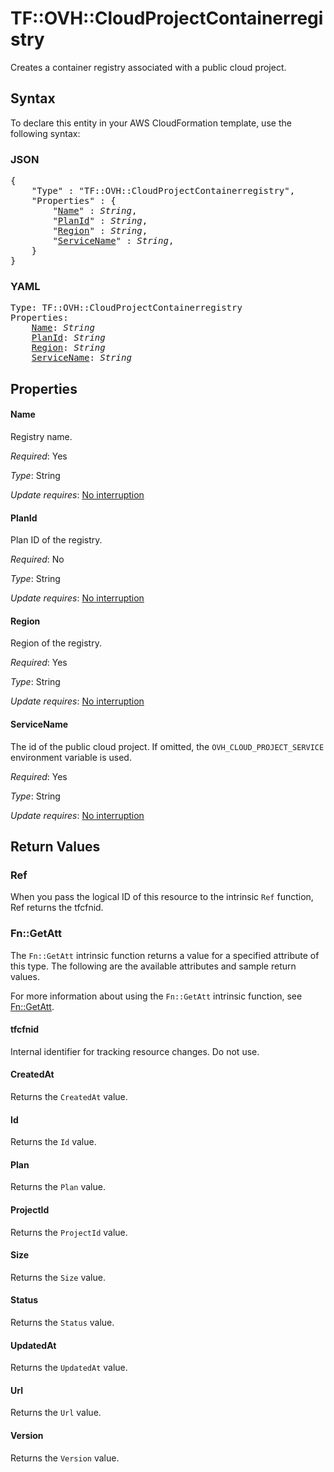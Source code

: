 # TF::OVH::CloudProjectContainerregistry

Creates a container registry associated with a public cloud project.

## Syntax

To declare this entity in your AWS CloudFormation template, use the following syntax:

### JSON

<pre>
{
    "Type" : "TF::OVH::CloudProjectContainerregistry",
    "Properties" : {
        "<a href="#name" title="Name">Name</a>" : <i>String</i>,
        "<a href="#planid" title="PlanId">PlanId</a>" : <i>String</i>,
        "<a href="#region" title="Region">Region</a>" : <i>String</i>,
        "<a href="#servicename" title="ServiceName">ServiceName</a>" : <i>String</i>,
    }
}
</pre>

### YAML

<pre>
Type: TF::OVH::CloudProjectContainerregistry
Properties:
    <a href="#name" title="Name">Name</a>: <i>String</i>
    <a href="#planid" title="PlanId">PlanId</a>: <i>String</i>
    <a href="#region" title="Region">Region</a>: <i>String</i>
    <a href="#servicename" title="ServiceName">ServiceName</a>: <i>String</i>
</pre>

## Properties

#### Name

Registry name.

_Required_: Yes

_Type_: String

_Update requires_: [No interruption](https://docs.aws.amazon.com/AWSCloudFormation/latest/UserGuide/using-cfn-updating-stacks-update-behaviors.html#update-no-interrupt)

#### PlanId

Plan ID of the registry.

_Required_: No

_Type_: String

_Update requires_: [No interruption](https://docs.aws.amazon.com/AWSCloudFormation/latest/UserGuide/using-cfn-updating-stacks-update-behaviors.html#update-no-interrupt)

#### Region

Region of the registry.

_Required_: Yes

_Type_: String

_Update requires_: [No interruption](https://docs.aws.amazon.com/AWSCloudFormation/latest/UserGuide/using-cfn-updating-stacks-update-behaviors.html#update-no-interrupt)

#### ServiceName

The id of the public cloud project. If omitted,
the `OVH_CLOUD_PROJECT_SERVICE` environment variable is used.

_Required_: Yes

_Type_: String

_Update requires_: [No interruption](https://docs.aws.amazon.com/AWSCloudFormation/latest/UserGuide/using-cfn-updating-stacks-update-behaviors.html#update-no-interrupt)

## Return Values

### Ref

When you pass the logical ID of this resource to the intrinsic `Ref` function, Ref returns the tfcfnid.

### Fn::GetAtt

The `Fn::GetAtt` intrinsic function returns a value for a specified attribute of this type. The following are the available attributes and sample return values.

For more information about using the `Fn::GetAtt` intrinsic function, see [Fn::GetAtt](https://docs.aws.amazon.com/AWSCloudFormation/latest/UserGuide/intrinsic-function-reference-getatt.html).

#### tfcfnid

Internal identifier for tracking resource changes. Do not use.

#### CreatedAt

Returns the <code>CreatedAt</code> value.

#### Id

Returns the <code>Id</code> value.

#### Plan

Returns the <code>Plan</code> value.

#### ProjectId

Returns the <code>ProjectId</code> value.

#### Size

Returns the <code>Size</code> value.

#### Status

Returns the <code>Status</code> value.

#### UpdatedAt

Returns the <code>UpdatedAt</code> value.

#### Url

Returns the <code>Url</code> value.

#### Version

Returns the <code>Version</code> value.

